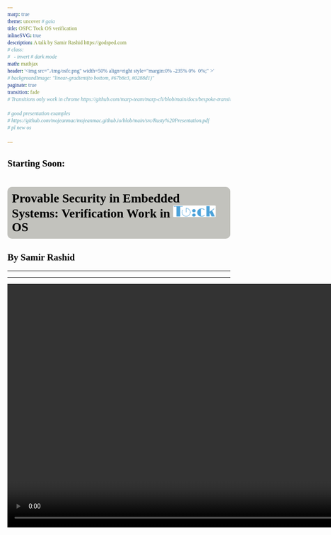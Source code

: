 ```yaml
---
marp: true
theme: uncover # gaia
title: OSFC Tock OS verification
inlineSVG: true
description: A talk by Samir Rashid https://godsped.com
# class: 
#   - invert # dark mode
math: mathjax
header: '<img src="./img/osfc.png" width=50% align=right style="margin:0% -235% 0%  0%;" >'
# backgroundImage: "linear-gradient(to bottom, #67b8e3, #0288d1)"
paginate: true
transition: fade 
# Transitions only work in chrome https://github.com/marp-team/marp-cli/blob/main/docs/bespoke-transitions/README.md#built-in-transitions

# good presentation examples
# https://github.com/mojeanmac/mojeanmac.github.io/blob/main/src/Rusty%20Presentation.pdf
# pl new os

---
```

<style>
/* Font */
/* Body */
@font-face  {
    font-family: "lato";
    src: url("./font/Lato-Regular.ttf");
}
/* Title */
@font-face  {
    font-family: "raleway";
    src: url("./font/Raleway-SemiBold.ttf");
}
/* Code */
@font-face  {
    font-family: "hack";
    src: url("./font/Hack-Regular.ttf");
}

/* Global style */
section {
  background: #DFDFDA;
  font-family: 'lato', serif !important;
}

h1 {
    background: #C2C2BD;
    padding: 2%;
    color: #382D29;
    border-radius: 10px;
    font-family: 'raleway', serif !important;
}

h1, h2, h3, h4 {
    color: black;
    font-family: 'raleway', serif !important;
}

/* PNG image transparent background workaround (issue#119) */
img {
    background-color: transparent!important;
    border-radius:4%;
}

/* Code block */
pre {
  background: #f6f7f6;
  font-family: 'hack', serif !important;
   /* font-size: 2em; */
}

code {
  font-family: 'hack', serif !important;
}

/* Hyperlinks */
a {
    color: #2b7982;
}

/* Quote */
blockquote {
  color: black;
}

/* Two columns */
/* https://github.com/orgs/marp-team/discussions/62#discussioncomment-257185 */
div.twocols {
  /* margin-top: 35px; */
  column-count: 2;
}
div.twocols p:first-child,
div.twocols h1:first-child,
div.twocols h2:first-child,
div.twocols ul:first-child,
div.twocols ul li:first-child,
div.twocols ul li p:first-child {
  margin-top: 0 !important;
}
div.twocols p.break {
  break-before: column;
  margin-top: 0;
}

/* Center images with "center" label */
img[alt~="center"] {
  display: block;
  margin: 0 auto;
}

/* Clear background with "transparent" label */
img[alt~="transparent"] {
  mix-blend-mode: multiply;
}

/* figure {
  mix-blend-mode: multiply;
  background: #DFDFDA;
} */

/* Highlighting line in code block */
/* https://github.com/marp-team/marp-vscode/issues/146 */
.highlighted-line {
  background-color: #ff0;
  display: block;
  margin: 0 -16px;
  padding: 0 16px;
}

.reveal-items-list li {
  list-style-type: none;
}
.reveal-items-list ul {
  padding: 0;
  list-style: none; 
}

pre ol {
  padding: 0;
  margin: 0;
  list-style: none; 
}

pre li {
  padding: 0;
  margin: 0;
  list-style: none; 

}

/*
TODO:
To show things one at a time
https://github.com/marp-team/marpit/issues/209#issuecomment-551116303
*/

/* ul, ol {
    list-style-type: none;
    padding-left: 0;
} */

/* TODO: INCREASE FONT */
</style>

<!-- [motivating opening story] -->

<!-- Good morning. It’s an honor to be invited here for osfc. I’m glad I have you all in the morning while everyone is fresh 😀 -->


<!-- 
<svg xmlns="http://www.w3.org/2000/svg" viewBox="0 0 300 120" width="100%">

  <line x1="10" y1="10" x2="290" y2="10" stroke="black" stroke-width="2"/>

  <g id="arrow-group" transform="translate(0, 10)">
    <path id="arrow" d="M0 25 L0 10 L-5 15 M0 10 L5 15" fill="none" stroke="blue" stroke-width="2"/>
  </g>
  
  <circle id="dot" cx="250" cy="10" r="3" fill="blue" opacity="0">
    <animate 
      attributeName="opacity"
      values="0;0;1;1"
      keyTimes="0;0.45;0.451;1"
      dur="20s"
      repeatCount="indefinite"
    />
  </circle>

  <defs>
    <style>
      @keyframes overflow {
        0% { transform: translateX(10px); }
        50% { transform: translateX(270px); }
        51% { transform: translateX(10px); }
        100% { transform: translateX(270px); }
      }
      #arrow-group {
        animation: overflow 20s linear infinite;
      }
    </style>
  </defs>
</svg>
-->

## Starting Soon:

# Provable Security in Embedded Systems: Verification Work in <img src="./img/tock.svg" style="height:0.95em"/> OS

## By Samir Rashid
---
<!-- Intentionally empty to prevent video autoplay -->
---

<video controls width="1100" autoplay muted preload>
  <source src="./img/Ariane_5.mp4" type="video/mp4" />

  <a href="https://www.youtube.com/watch?v=gp_D8r-2hwk&t=50s">YouTube link</a>
</video>


<!--
In 1996, the Ariane 5 rocket launched. The flight contol software was working to keep the rocket orientation vertical and manage the horizontal velocity.
37 seconds into flight, an unsafe conversion of this 64 bit float to a 16 bit signed integer overflows and causes a hardware fault on both of the redundant inertial navifation systems. This hardware failure quickly cascades errors, leading the rocket to veer off course and self destruct.
-->

<!--
Source:
https://en.wikipedia.org/wiki/Ariane_flight_V88
https://www.bugsnag.com/blog/bug-day-ariane-5-disaster/

https://www.youtube.com/watch?v=gp_D8r-2hwk&t=50s

https://en.wikipedia.org/wiki/List_of_software_bugs
-->
---

<!-- In other words -->
## **an integer overflow caused $370M to vaporize in 40 seconds**

---

<!-- _class: reveal-items-list -->
<style scoped> ul { list-style-type: none; padding: 0; } </style> 

##### Thankfully Boeing has learned from this incident and provably avoids overflow
* #### by restarting your plane... <br> <br> ![center](./img/image-5.png) 


<!-- Oh you have to restart your plane. Oh, it's only potentially catastrophic.

The bad news is that firmware has gone everywhere since the 1990s.
-->

<!-- https://www.theregister.com/2020/04/02/boeing_787_power_cycle_51_days_stale_data/ -->
---

<style scoped>
  .image-container {
    display: flex;
    justify-content: space-between;
}

.image-container img {
    flex: 1;
    max-width: 33%;
    height: auto;
        object-fit: contain;

    margin: 0 10px; /* Adjust the margin as needed */
}
</style>

<div class="image-container">
    <img data-marpit-fragment src="./img/image-16.png" alt="transparent">
    <img data-marpit-fragment src="./img/image-17.png" alt="transparent">
    <img data-marpit-fragment src="./img/image-18.png" alt="transparent">
</div>

<!-- 
There is software **controlling your car, 

your heart, 

and your brain**. And these all have wireless access, and can be hacked.

If firmware isn't reliable, then everything else above us on the software stack is compromised.

https://www.popsci.com/technology/rivian-zonal-electrical-architecture/
https://www.shutterstock.com/image-vector/human-heart-pacemaker-cardio-implant-1367119706
-->
---

<!-- _header: "" -->
<!-- _paginate: hide -->

<h1>Compile time techniques for safer firmware</h1>

## **Samir Rashid**, Evan Johnson, Nico Lehmann, Ranjit Jhala
### Open Source Firmware Conference, September 3, 2024

<br /> <br /> <br /> <br /> <br />

Presentation permalink:
[godsped.com/safe-firmware](https://godsped.com/safe-firmware/)

<!--
My name is Samir Rashid and I am going to describe how the Tock operating system eliminates many bugs that plague other OSes at compile time and how we are mitigating logic bugs in Tock OS using lightweight formal verification.
-->
---

![width:1200px center transparent](./img/fault-locations.png)
<!--
Before we see how Tock OS is safe, we need to understand our threat model. What kinds of bugs do systems face that we want to protect Tock from?

If you look at the types of bugs in Linux, you will see two things. Most bugs are located in drivers and most to do with memory. Different types of bugs are not equally distributed, so protecting ourselves from some kinds of bugs actually prevents the vast majority of failures.
-->
---

# Classifying bugs

* **Memory management**: buffer overflows, null dereference
* **Undefined behavior** 
<br>
* **Faulty drivers**
* **Concurrency/Locking** <!-- Issues with race conditions or deadlock -->
<br>
* **Logic bugs**: *semantic* errors <!-- programmer has a misunderstanding -->
* **Malicious attacks**: `xz` poisoned contributions <!-- (two tiered trust, no memory bugs,  no external deps) -->

<!--
We have a spectrum of bugs that range in difficulty to fix.
Let's look at how Tock works to mitigate all these threats.

https://tockos.org/documentation/design
-->
---

# 1. Compartmentalizing firmware with Rust

## 2. Lightweight verification for firmware

<!--
First I will give an overview of Tock OS and its design, then I will share our work applying formal verification to Tock.
-->
---

# Tock OS
* embedded operating system
* designed for safe, robust multitenancy on microcontrollers

<!-- Tock is an OS for low-power embedded devices and enforces isolation and safety between processes. Tock is used as a research platform in many universities. Some use cases are as an OS for connected IoT devices or as a root of trust, as it is being used in OpenSK and OpenTitan. Tock runs on millions of consumer devices. -->

<br>

* used at <img src="././img/UCSD_logo.png" style="height:1.5em"/> <img src="././img/princeton.png" style="height:2.5em"/> <img src="././img/stanford.webp" style="height:2em" alt="transparent" />
* used in industry by Google, Microsoft, HP, Western Digital
* <img src="././img/opensk.png" style="height:5em" alt="transparent" /> <img src="././img/opentitan.png" style="height:5em"/>

<!-- pluton OS and modern chromebook security processor -->

<!-- # We need OSes to be safe

> We show that the lifespan of faults in Linux 2.6 is comparable
> to that observed for previous versions, at slightly under 2 years.
> Nevertheless, we find that fault kinds that are more likely to have
> a visible impact during execution have a much shorter average
lifespan, of as little as one year

> Although fault-finding tools are now being used regularly in
Linux development, they seem to have only had a small impact
on the kinds of faults we consider. Research is thus needed on
how such tools can be better integrated into the development
process.

https://coccinelle.gitlabpages.inria.fr/website/papers/asplos11.pdf

--- -->

<!-- # most bugs come from drivers
![center transparent](./img/image.png)

--- -->

<!-- # most bugs are problems with `null` (memory safety) -->

<!-- ![width:600px center transparent](./img/image-9.png) -->

---

# Processes: hardware protection

<div class="twocols">
<br>

* isolated by Memory Protection Unit
* written in any language
* loadable and restartable
<!-- - stack will grow towards MPU boundary, preventing process data corruption. A reall issue on these severely memory constrained devices -->

<p class="break"></p>

![transparent](./img/./architecture_simplified_proc.png)

---

# Capsules (drivers) are isolated by Rust

<div class="twocols">
<br>

* written in **safe** Rust
* users choose which capsules to trust <!-- Capsules are also written in Rust and are compiled with the kernel, so you can choose which capsules to trust.  -->
* **zero-size capabilities** enable access to privileged functions <!-- capabilities are enforced through the type system. Basically this means that a capsule that wants to do something privileged such as having control over the network, then it is given a type that says you can use the network at compile time. Then in order to call network functions it provides that type. This means that if a capsule tries to do something illegal, it will fail at compile time. -->
* **zero cost** overhead for this isolation via Rust language safety
  <!-- - move almost all memory and CPU overhead of security checks to compile-time -->
* static memory usage <!-- - gets memory from grant region of each process -->
* **capsule threat model is buggy but not malicious**
<!-- * buggy userspace drivers cannot compromise system *integrity* as they are isolated from the rest of the kernel-->

<!-- TODO: show capability function signature?, gloss over explanation
```rs
pub fn manage_process<C: ProcessManagementCapability>(_c: &C) {}

pub unsafe trait ProcessManagementCapability {}
``` -->

<p class="break"></p>

![transparent](./img/./architecture_simplified_capsule.png)

<!-- need some compile time access to kernel but we are isolating them. we dont care that they can be buggy because they are isolated -->
---

# Kernel

<div class="twocols">
<br>

* small Trusted Compute Base
* safety via Rust's language sandbox
<!-- WE DO CARE ABOUT LOGIC BUGS in the kernel
Uses unsafe Rust, but fundamentally abstractions over hardware need to be unsafe and trusted. do need to trust hardware drivers
-->

<p class="break"></p>

![transparent](./img/./architecture_simplified.png)
<!-- The kernel is only a few thousand lines, so this pushes complexity to drivers. The kernel is written in Rust and Rust enforces memory safety for the system. -->
---

# Secure by design

<!-- TODO: these are not aligned -->

<!-- Rust is great, we have now eliminated memory and implicit undefined behavior.-->
* **Rust**
  * **Memory management** &nbsp;&nbsp;&nbsp;&nbsp;&nbsp;&nbsp;&nbsp; ✅ Rust language safety
  * **Undefined behavior** &nbsp;&nbsp;&nbsp;&nbsp;&nbsp;&nbsp;&nbsp;&nbsp;&nbsp;&nbsp;&nbsp; ✅ undefined behavior is explicit with `unsafe`
* **Architecture** <!-- Next, Tocks' architecture compartmentalizes the tiers you need to trust drivers, bypasses concurrency problems as it is not concurrent. -->
  * **Faulty drivers** &nbsp;&nbsp;&nbsp;&nbsp;&nbsp;&nbsp;&nbsp;&nbsp;&nbsp;&nbsp;&nbsp;&nbsp;&nbsp;&nbsp;&nbsp;&nbsp;&nbsp;&nbsp;&nbsp;&nbsp;&nbsp; ✅ capsules are isolated
  * **Concurrency/Locking** &nbsp;&nbsp;&nbsp;&nbsp;&nbsp;&nbsp;&nbsp;&nbsp;&nbsp;✅
* **❓❓❓** <!-- using safe Rust and disallowing external dependencies reduces Tock's attack surface, but bugs can always get through even the most scrutinized open source projects and now projects need to deal with the reality that there could be highly resourced attackers who want to exploit their project, such as what happened to xz.
-->
  * **Logic bugs** &nbsp;&nbsp;&nbsp;&nbsp;&nbsp;&nbsp;&nbsp;&nbsp;&nbsp;&nbsp;&nbsp;&nbsp;&nbsp;&nbsp;&nbsp;&nbsp;&nbsp;&nbsp;&nbsp;&nbsp;&nbsp;&nbsp;&nbsp;&nbsp;&nbsp;&nbsp;&nbsp; ⚠ testing and code review is not enough
  * **Malicious attacks** &nbsp;&nbsp;&nbsp;&nbsp;&nbsp;&nbsp;&nbsp;&nbsp;&nbsp;&nbsp;&nbsp;&nbsp;&nbsp;&nbsp;&nbsp;&nbsp; ❌️

<!-- [Threat model](https://github.com/tock/tock/tree/master/doc/threat_model), [Design](https://tockos.org/documentation/design) -->
<!-- TODO: mention *encapsulated functions* 

# Note: concurrency

- Tock is not concurrent so these don't apply
- can use tools like Loom, Shuttle, Miri, mirai to stop undefined behavior and concurrency issues
So we are left with this really tough problem. How do we deal with these last two? 
-->
---

# you can still have A LOT OF bugs

![center](./img/image-1.png)

[Huang 2016](https://www.usenix.org/system/files/conference/atc16/atc16_paper-huang.pdf)
<!-- 90% of patches to linux memory allocation code are bugfixes, code maintenance, and optimizations.  10% are new features -->
---

# bugs stay undetected (and exploitable) for years

![width:900px center](./img/./faults.png)

[Palix 2011](https://coccinelle.gitlabpages.inria.fr/website/papers/asplos11.pdf)
<!--
If you look at bugs which have been fixed in the Linux kernel, they last on average about two years from introduction to fix. -->
---

## 1. Compartmentalizing firmware with Rust

# 2. Lightweight verification for firmware

---

# what is formal verification?

<h2>

> Formal verification is the process of using automatic proof procedures to establish that a computer program will do what it’s supposed to.

</h2>

\- [Amazon](https://www.amazon.science/blog/how-to-integrate-formal-proofs-into-software-development)

<!-- We want our programs to be “correct” and have certain properties - not leaking sensitive data, or is crash safe.  -->

---

## **here are all the rumors you have heard**

- "It is so slow"
- "I don't want to rewrite my code"
- "You need a PhD in formal methods first"

---

## **here are all the rumors you have heard**

- "It is so slow" -> **takes seconds**
- "I don't want to rewrite my code" -> **incrementally retrofit existing code**
- "You need a PhD in formal methods first" -> **actually it's easy!**

---

# Demo: `abs()`

<iframe
  id="inlineFrameExample"
  title="Inline Frame Example"
  width="100%"
  height="100%"
  src="https://flux.programming.systems/?code=U1aMTszJyS_XKM0rLU5N0Yzl4krLU0hMKtaosFLINDbSVNC1A9EK1VwKCplpChUKdrYKBmCegkIFkKxVSM0pToUK6IJFuGoB">
</iframe>

<a style="text-align: center; font-size: 1em;" href="https://flux.programming.systems/?code=U1aMTszJyS_XKM0rLU5N0Yzl4krLU0hMKtaosFLINDbSVNC1A9EK1VwKCplpChUKdrYKBmCegkIFkKxVSM0pToUK6IJFuGoB">
https://flux.programming.systems/
</a>

<!--
I am going to be showing a tool called Flux. Flux is under active development and allows you to refine variables in Rust.

So we have this funciton to do absolute value.
Flux is modular, so if we want to express some properties about this function, then it is just like adding a type signature to this function. 
-->
---

# Example of running the type system on a function

<!-- Typing is function wide -->

<!-- TODO: just say precondition, postcondition live. show the failure with no type signature. how can we fix this. then we can also show output is positive. -->

```rs
fn abs(x: i32) -> i32 {
  if x >= 0 {
    x
  } else {
    -x
  }
}
```
<!-- This works because Rust compiles and we have no constraints -->

---

## then we can add this
```rs
#[flux::sig(fn(x: i32) -> {v. i32[v] | v >= 0 && v >= x})]
```
## fails because `abs(MIN_INT)` overflows

```rs
#[flux::sig(fn(x: i32{x != i32::MIN}) -> {v. i32[v] | v >= 0 && v >= x})]
```

<!-- 
Say this during demo

Subset of the parent type
you can express whatever contraints you want
-->
---

# liquid types  
## liquid types = types + *decidable* logical predicates

<!--
Flux is built on liquid types, which is a form of refinement types.

Another interesting use case is you could refine your own datastructures to prevent out of bounds indexing or redundant checks on function inputs.
-->
---

# Demo: refine PMP from RISC-V spec

<!-- ## Claim:: a lot of bugs happen when systems don't behave as the developer expects, or the hardware doesn't behave as the system expects -->

<!-- I got these requirements from the RISC-V spec. So now even without reading the code, just from looking at the types and function headers I know this code does have a correct view of the hardware. We can extend this to express certain invariants. For example, we always want the following property to hold: that a process can always access its own memory and not anyone else's.
This makes it impossible to have the bug like we saw before. -->


## **Goal: encode the spec into the code**

we are still working on the formal model, but this is the high level for how you would apply liquid types to abstract properties

This means you can reduce trust on the kernel and rely on the specification of the flux annotations to maintain memory isolation.

---

![](./img/./issue.png)

[tock#3541](https://github.com/tock/tock/issues/3541)
<!-- [tock#2135](https://github.com/tock/tock/issues/2135) -->
<!-- We are going to look at how you could prevent a bug like this from ever getting introduced. Do you think it is possible to prevent a logic bug like this at compile time? -->
---

![](./img/./pmp1.png)

---

![](./img/./pmp2.png)

---

![](./img/./pmp3.png)


<!-- 
I have copied the headers from Zephyr

```c
static bool set_pmp_entry(unsigned int *index_p, uint8_t perm,
			  uintptr_t start, size_t size,
			  unsigned long *pmp_addr, unsigned long *pmp_cfg,
			  unsigned int index_limit)
```

--- -->

<!-- # at compile time let's try illegal things

Now with flux, our spec is in our code

{before: comments, man page, hundreds of page intel spec} -> rustc.

LIVE DEMO: just add the type signatures to the todo!(); unimplemented functions

Then show the development process that these things will fail at compile time. -->

<!-- ---
# Demo: `can_access` predicate
Now these failures are great. But Flux gives us even more superpowers.

- add the can_access predicate and find a bug (tock uncleared region bug). -->

<!-- How many of you can look at a MPU function in your code and know it cannot get called to accidentally expose kernel data to processes? It is probably not so easy! You either read through your code and will see some runtime code in the function which asserts this or you have no idea. You are waiting for an attacker to figure it out for you.
Here seeing what your code guarantees is simply the act of reading the function signature and any annotated invariants. -->



<!-- # Let's take a look at a real piece of code from Zephyr's MPU configuration and translate this to Tock+Flux

```c
/* Region definition data structure */
struct arm_mpu_region {
	/* Region Base Address */
	uint32_t base;
	/* Region Name */
	const char *name;
#if defined(CONFIG_CPU_AARCH32_CORTEX_R)
	/* Region Size */
	uint32_t size;
#endif
	/* Region Attributes */
	arm_mpu_region_attr_t attr;
};

/* MPU configuration data structure */
struct arm_mpu_config {
	/* Number of regions */
	uint32_t num_regions;
	/* Regions */
	const struct arm_mpu_region *mpu_regions;
};
```

[zephyr/include/zephyr/arch/arm/mpu/arm_mpu.h](https://github.com/zephyrproject-rtos/zephyr/blob/6b8ebeb9d19a5c267c204e55fea889f955101362/include/zephyr/arch/arm/mpu/arm_mpu.h#L28)

--- -->

<!-- # Now I am going to explain how this is working.

- these are all subtypes, so they are still valid types
- subtype encodes properties
- can use SMT

```c
x = 0 // int[0]
y = 1 // int[1]
x + y // int[1] done by typing rules
// but you can do this for arbitrary predicates
```

```
another example fully annotated
```

--- -->

<!-- ---

# You can catch index out of bounds

```rs
RVec

fn refine_length of array
```

This *could* enable you to refactor your code to be faster since you won't need to use Rust runtime bounds checking as you know the length of your data statically.

[bounds checking](https://readyset.io/blog/bounds-checks)
[liquid haskell presentation](https://github.com/Gabriella439/slides/blob/main/liquidhaskell/slides.md) -->

<!-- Now you can safely index without using iterators. This could help performance by avoiding bounds checking on hot paths. -->

<!-- A refinement type denotes a subtype of another type, characterized by a given predicate. In our example, { i:Int | 0 <= i && i < len xs } is a subtype of Int, whose values i satisfy the predicate 0 <= i && i < len xs. The specifications allow us to name the arguments of functions and to refer to them in the predicates, such as the list argument named xs. The language used to describe a predicate is not Haskell, but a separate language with functions and logical connectives. When predicates need to refer to Haskell functions, the functions can be translated to the logic.

The function elemAt continues to be partial in Haskell, but it is total according to its specification. And Liquid Haskell is powerful enough to check that elemAt meets the specification, i.e. given a valid index, the function won’t fail. It is a choice of the user to use Liquid Haskell to ensure that the invocations meet the specification as well, or to leave the invocations unverified. The solution not only leaves the original function untouched, which dependent types could also achieve, but it is remarkably economical in the way of expressing the property we care about. -->


<!-- ![center](./img/image-7.png) -->

<!-- ---

# examples of bugs caught

often the worst bugs are hard to reproduce or imagine (you have to imagine it to test it)

you can only prove the existence of bugs with testing, not their absence

Do you have any good examples. I have some mediocre ones.

TODO: can i reproduce the timer bug here

   <style>
    .timeline-container {
        position: relative;
        width: 100%;
        height: 50px;
        background-color: #ddd;
        border-radius: 25px;
        overflow: hidden;
    }

    .arrow {
        position: absolute;
        width: 30px;
        height: 30px;
        background-color: #ff5722;
        clip-path: polygon(50% 0%, 0% 100%, 100% 100%);
        animation: moveArrow 5s linear infinite;
        transform: rotate(0deg);
        bottom: 0; /* Position arrow at the bottom */
    }

    .now-dot {
        position: absolute;
        right: 80px;
        top: 50%;
        transform: translateY(-50%);
        width: 20px;
        height: 20px;
        background-color: #4caf50;
        border-radius: 50%;
    }

    .time-display {
        position: relative;
        top: 20px;
        font-size: 20px;
        color: #333;
        text-align: center;
        width: 100%;
    }

    @keyframes moveArrow {
        0% { left: -30px; }
        100% { left: calc(100% + 30px); }
    }
</style>
</head>
<body>

<div class="timeline-container">
    <div class="arrow" id="arrow"></div>
    <div class="now-dot"></div>
</div>
<div class="time-display" id="timeDisplay">The time to do this is 0</div>

<script>
    const arrow = document.getElementById('arrow');
    const timeDisplay = document.getElementById('timeDisplay');
    const timelineWidth = document.querySelector('.timeline-container').offsetWidth;
    const nowDotPosition = timelineWidth - 40; // Position of the "now" dot

    function updateTime() {
        const arrowPosition = arrow.getBoundingClientRect().left;
        const distanceToNow = Math.abs(arrowPosition - nowDotPosition);

        if (arrowPosition < nowDotPosition - 300) {
            timeDisplay.textContent = 'soon';
/*         } else if (arrowPosition >= nowDotPosition || arrowPosition > nowDotPosition - 300) {
            timeDisplay.textContent = 'now'; */
        } else {
            timeDisplay.textContent = `The time to do this is in ${Math.round(arrowPosition - timelineWidth + nowDotPosition)} days`;
        }
    }

    setInterval(updateTime, 100); // Update the time display every 100ms
</script> 

-->


<!--
I don’t have great examples but I can show you there have been timer things caught in Tock via loose formal methods and the AWS example of hash collision.

Developers have more confidence in implementing optimizations and accepting code changes in PRs.
I have found bugs that are virtually impossible to find by reading the code. We will take a look at previous security bugs in Tock, how we came up with system properties to verify, and show how these problems are now impossible produce.
-->

---

# Summary

<!-- Tock eliminates -->

* **Rust**
  * **Memory management** Rust language safety
  * **Undefined behavior** is explicit and minimized
* **Architecture**
  * **Faulty drivers** capsules are isolated from kernel
  * **Concurrency/Locking** avoided
* **Lightweight verification** 
  * **Logic bugs** via verification
  * **Malicious attacks** cannot break the easily auditable compile-time safety

---

## Tock: safe embedded operating system
Tock is open source!
https://tockos.org/
Join Tock Slack, Matrix, verification mailing list


## Flux: scalable Rust verification
> Proving should be as easy as programming 

https://github.com/flux-rs/flux/

https://flux.programming.systems/

## Presentation permalink: [godsped.com/safe-firmware](https://godsped.com/safe-firmware/)

---

# Errata slide


<!-- 
hi > lo, doesnt overflow address

- kernel/app break overlap. show arbitrary high level property and then verify that

you donn't find bugs weeks later with fuzzing or months later with integration testing.

TODO: learn the syntactic sugar, what is @
TODO: read flux docs
TODO: find WaVe src code
TODO: NEED TO UNDERSTAND THAT KAPPA LOOP INVARIANT
TODO: need to make sure flux highlighting squiglies works for live demo
TODO: keep backup pdf, printout of extra section titles, tabs open with all demos -->

<!-- 

Here is a real bug Amazon found using methods similar to what we are doing

[using-lightweight-formal-methods-to-validate-a-key-value](https://assets.amazon.science/07/6c/81bfc2c243249a8b8b65cc2135e4/using-lightweight-formal-methods-to-validate-a-key-value-storage-node-in-amazon-s3.pdf)

something about using https://github.com/proptest-rs/proptest with models

https://github.com/GaloisInc/crucible
https://github.com/model-checking/kani


Even experts of the program they wrote can have a hard time debugging things. These bugs can be very costly.
https://corp.roblox.com/newsroom/2022/01/roblox-return-to-service-10-28-10-31-2021

Astrée: "In 2003, Astrée proved the absence of any runtime errors in the primary flight-control software of an Airbus model. The system’s 132,000 lines of C code were analyzed completely automatically in only 80 minutes on a 2.8GHz 32-bit PC using 300MB of memory (and in only 50 minutes on an AMD Athlon 64 using 580MB of memory). Since then, Airbus France has been using Astrée in the development of safety-critical software for vari­ous plane series, including the A380.",

> Despite 20+ years of research on processor verification, it
remains hard to use formal verification techniques in commercial pro-
cessor development. There are two significant factors: scaling issues and
return on investment. The scaling issues include the size of modern pro-
cessor specifications, the size/complexity of processor designs, the size
of design/verification teams and the (non)availability of enough formal
verification experts. The return on investment issues include the need to
start catching bugs early in development, the need to continue catching
bugs throughout development, and the need to be able to reuse verifica-
tion IP, tools and techniques across a wide range of design styles.
https://alastairreid.github.io/papers/cav2016_isa_formal.pdf

Tock is an open source project where we do not have control over what gets accepted. THus we have chosen this approach to gradually make PRs and show the value of merging this work. 

Intel totally does not understand how their CPUs work https://danluu.com/cpu-bugs/

Great Brad presentation on Tock internals: https://docs.google.com/presentation/d/1A7ug4snhK0XUDg7Cc1wWGqCrhlA02pBM/edit#slide=id.p1

Toyota unintended acceleration
https://www.nhtsa.gov/sites/nhtsa.gov/files/nasa-ua_report.pdf
https://www.nhtsa.gov/sites/nhtsa.gov/files/nhtsa_report_execsum.pdf
https://en.wikipedia.org/wiki/2009%E2%80%932011_Toyota_vehicle_recalls#Investigations
https://users.ece.cmu.edu/~koopman/pubs/koopman14_toyota_ua_slides.pdf AMAZING SLIDES
-->

---

# backup slides

---

# Walkthrough

<!-- Let's try finding the type of abs() -->
```rs
fn abs(x: i32) -> i32 {
    if x < 0 {
      0 - x
    } else {
        x
    }
}
```
```rs
x : i32
0 : i32{v: v == 0}
x < 0 :: bool{b: b == x < 0 }
0 - x :: i32{n: n == 0 - x }

if x < 0 then 0 - x else x
    :: i32{n:
       |    (      x < 0  => n == 0 - x )
         && ( not (x < 0) => n == x     )
       }
```

---

The inferred type is stronger than the postcondition we originally requested:
```rs
if x < 0 then 0 - x else x
    :: i32{n : 0 <= n }
```

---

# SMT solver

Flux uses a Satisfiability Modulo Theories to check typing rules

Flux will ask an SMT solver (Z3) if the return type is a subtype of the function return type.

```rs
if x < 0 then 0 - x else x
    :: i32{n:
       |    (      x < 0  => n == 0 - x )
         && ( not (x < 0) => n == x     )
       }
```

... is a subtype of the user-supplied type:

```rs
if x < 0 then 0 - x else x
    :: i32{n : 0 <= n }
```

[src](https://github.com/Gabriella439/slides/blob/main/liquidhaskell/slides.md)
<!-- TODO: check my syntax here -->

---

# Key point

Able to reason about complex thingss in an imperative language due to Rust ownership

```rs
fn ris() {
  let mut x = vec![0, 1];  // x: Vec<i32>
  let y = x;               // x: Uninit, y: Vec<i32>
  x = vec![2, 3]           // x: Vec<i32>, y: Vec<i32>
}

fn hefe() {
    let mut x = 0;      // x: i32[0]
    x += 10;            // x: i32[10]
    x += 10;            // x: i32[20]
}

```

---

At any given time, you can have either one mutable reference or any number of shared references.

```rs
fn decr(x: &mut {v. i32[v] | v > 0}) {
   *x -= 1;
}

```
Writing through an &mut reference must preserve refinements

Can fix by
```rs
fn decr(x: &mut {v. i32[v] | v > 0}) {
   let n = *x;
   if n > 1 {
      *x = n - 1;
   }
}

```

Does get a bit more complicated with mutable changes where the type changes.

---

# Java binary search slide

---

# What is an SMT solver

---


# Recap

1. Completely untrusted (by kernel, each other): Applications
2. Trusted for liveness, software enforcement of memory
safety: Kernel capsules (networking stack, console, sensor
drivers, virtualization layers), chip specific code
3. Completely trusted: Core kernel (board/architecture spe-
cific code, scheduler, configuration)

[Tiered Trust](https://people.eecs.berkeley.edu/~prabal/pubs/papers/ayers22tiered.pdf)

---

# Grammar of refinements

```rs
r ::= n                     // numbers 1,2,3...
    | x                     // identifiers x,y,z...
    | x.f                   // index-field access
    | r + r                 // addition
    | r - r                 // subtraction
    | n * e                 // multiplication by constant
    | if r { r } else { r } // if-then-else
    | f(r...)               // function application
    | true | false          // booleans
    | r == r                // equality
    | r != r                // not equal
    | r < r                 // less than
    | r <= r                // less than or equal
    | r > r                 // greater than
    | r >= r                // greater than or equal
    | r || r                // disjunction
    | r && r                // conjunction
    | r => r                // implication
    | !r                    // negation
```

---

# Tock Architecture
![center transparent width:900px](./img/image-14.png)

---

# Tock Architecture

![center transparent width:900px](./img/image-15.png)

---

# Flux LOC overhead

---

# Flux typing runtime overhead (seconds)

---

# Rvec

---

![alt text](./img/image-20.png)

---
# random claims

![center](./img/image-8.png)
Linux is huge and growing
[Palix 2011](https://coccinelle.gitlabpages.inria.fr/website/papers/asplos11.pdf)

<!-- There are still ways to unexplicitlt panic https://stackoverflow.com/a/72705968 -->
<!-- ---

# Logic bugs are the hardest to find. (thus we need verification)

![center](./img/image-2.png)

https://www.cs.purdue.edu/homes/lintan/publications/bugchar-emse14.pdf

Logic bugs don't manifest as crashes, so it is not enough to do fully automated methods such as fuzzing. Fuzzing for properties will not capture every execution, so it is better to catch bugs earlier and faster with verification.  Fuzzing wont find bugs during development.

* Rust does do runtime bounds checking for other kinds of indexing.
Thankfully safe Rust doesn't have undefined behavior, apart from compiler bugs. The catch? It's that the defined behavior is to panic and crash.
-->

<!-- # Kinds of logic bugs
- Indexing*
- Integer overflows
- Divide by zero
- Application specific misbehaviors -->

<!-- https://www.cs.purdue.edu/homes/lintan/publications/bugchar-emse14.pdf -->

---

![center transparent](./img/image-11.png)

---


# example of a more complex property
**Security of a sandbox - read wave**
security of IFC - read other paper
Show LOC stats
high level idea of memory protection in tock

<!-- https://github.com/flux-rs/flux-demo/blob/main/src/typestate.rs -->

---

![alt text](./img/image-19.png)
squirrelfs

---

Typestate guard against power leaks

RAII where the objects are hardware

---

# Downsides
<!-- Flux and real world verification is still quite nascent, but the underlying theoretical foundations are decades old. And this robustness definitely shows. Our work using Flux is actively guiding its development as we work to make Flux production ready for anyone to use. -->

* More mental effort
  * but now you understand your code...
* Active development
  * currently, not stable!!!
* Not as powerful as other formal methods
<!-- I think the future is combining different kinds of formal techniques. (like AWS shardstore) -->

<!-- # Things are looking up -->
<!-- TODO: let's retrospect for a second, read backwards. -->
<!-- you donn't find bugs weeks later with fuzzing or months later with integration testing. -->

<!-- 
among subsystems
![bg right fit](./img/image-3.png)

https://www.cs.purdue.edu/homes/lintan/publications/bugchar-emse14.pdf
--- -->

<!-- 
# Claim: bugs are not uniformly distributed

![center width:700px](./img/image-6.png)

or among files. ie. we know where the complexity lies and could capture and prove those areas to be bug free -->

<!-- 
TODO: mention these two facts, very interesting


> Summary: Linux mm is being actively updated,
The code changes are highly concentrated around its
key functionalities: 80% of the patches were com-
mitted to the 25% of the source code.

<br>

> 4.2 Semantic Bugs Are Dominant Root Causes.
Figure 1(a) shows that the dominant root causes are semantic bugs in Mozilla,
Apache, and the Linux kernel, accounting for 87.0% in Mozilla, 82.5% in
Apache, and 70.1% in the Linux kernel.  

We should be putting the most effort towards stopping the worst kinds of bugs (data loss, isolation breaks)
-->


<!-- > Memory Error (MErr): We find that null pointer
dereferences (e.g., [45, 67, 76]) are the most common
bugs because of the missing validations of pointers be-
fore using them in mm

--- -->

<!-- > Logic: We identify three important logic bugs: case-
by-case, state update and fault handler. For the first
two types, they may not stall the system or generate ex-
ceptions immediately, but they make the system execute
in unexpected workflow or states, resulting in incorrect
states or runtime error eventually. Fixing these bugs of-
ten require domain specific knowledge. For example,
when shmem intends to replace a swap cache page, the
original implementation calls cgroup migration without
lrucare based on the incorrect assumption that the page
is not on the LRU list

https://www.usenix.org/system/files/conference/atc16/atc16_paper-huang.pdf

--- -->

<!-- They find that even mature memory alocators are bugging due to their complexity.
We could verify specific properties
Security bugs are increasing

![center](./img/image-4.png) -->

<!--
we have had such a probelm with solving all corner cases in timers in tock. *insert joke*. It's time to squash these bugs. Oh wait the time is in four billion seconds.  -->

<!-- 
# gradual types for verification idea.

- like optional typing in Python -->
<!-- What if we could optionally annotate with logical constraints in the same way you use any type system
So easy to prevent divide by zero bugs at compile time
YOU GET FEEDBACK ON BUGS WHILE YOU DEVELOP! NOT AFTER like in model checking or less formal processes like automobile certification -->

<!-- - gradual and noninvasive
- does not require you to be an expert to verify. -->

<!-- What does this look like -->

<!-- 
do the cool inverted blue box focus around this (logic errors)

The problem is not the number of bugs, but its severity.
-->

<!-- For this section, I'm going to go over formal verification. We are going to take a look at the most serious bug ever in Tock's memory isolation and learn how to provably prevent it from ever happening again. 
We are going to build up some intuition for how to prevent this from happening.
-->

<!-- ---

# Idea

You Index types with pure values
```js
         B[v]
Base-Type    Refinement Index
```

Meaning of the index depends on the type

<br>

i32 is indexed by the (pure) integer it is equal to
```rs {1}
let x = 5;     : i32[5]
let y = 2 + 3; : i32[5]
```

```rs {2-3}
true   : bool[true]
3 < 10 : bool[true]
``` -->

<!-- ---

# liquid types
Subset of the parent type

* Type:
```rs
i32{v: 0 < v} // positive `i32`s
```

* Function:
```rs
#[flux::sig(fn(a: i32, b: i32) -> i32{v: v >= a && v >= b})]
pub fn max(a: i32, b i32) -> i32
Precondition             Postcondition
``` -->

<!-- 
---

# Example runtime bug: index out of bounds

```rs
fn print_first(vec: Vec<i32>) {
   println!("first: {}", vec[0]);   . 
}

fn main() {
   print_first(vec![]);
}
```

TODO: verify this to not crash by showing adding ghost var to verify vector length

```md
thread 'main' panicked at 'index out of bounds: the len is 0 but the index is 0'
``` -->

<!-- It turns out that we can prevents bugs like this at compile time, meaning there is no runtime cost associated with bounds checking. -->


<!-- ---

# Note: Tock uses Typestate and a lot of Rust-isms that detract from the main idea, so we will look at Zephyr.
# Typestate, but with Flux

If you have used typestate in Rust or RAII, this is similar. You can push complexity into compile time, making it easier to write correct code. 

> Typestates are a technique for moving properties of state (the dynamic information a program is processing) into the type level (the static world that the compiler can check ahead-of-time).

https://cliffle.com/blog/rust-typestate/ -->

<!--
This enables things like the zero cost capabilities I mentioned earlier.
This is pretty cool! Now we can avoid some pretty subtle bugs at compile time.

Okay this is relatively straightforward. Now we have seen why this is low cost verification and how well it integrates into the type system.
Let me explain how this works and we can look at a more complex scenario.

If you don't want to rearchitect your app to use typestate, you can use Flux.
Maybe one day we will have automated C->Rust code conversion. For whatever reason you could use this instead of typestate.
-->

<!-- Also, because these states are enforced by the type system, there is no longer room for errors by consumers of this interface. If they try to perform an illegal state transition, the code will not compile! -->

<!-- Hardware security is great, but it is useless if we don't configure it correctly. very small bug can be a very big problem. -->

<!-- ---

# RVec

```rs
#[flux::opaque]
#[flux::refined_by(len: int)]
#[flux::invariant(0 <= len)]
pub struct RVec<T> {
    inner: Vec<T>,
}
``` -->

<!-- 
---

# What does zephyr RISCV PMP code look like

It performs "sanity checks" = runtime cost.
This simple function can panic if you call it wrong! Can kill the whole system. -->

<!-- TODO: red highlight removed lines-->
<!-- ```c {6-13}
static void write_pmp_entries(unsigned int start, unsigned int end,
			      bool clear_trailing_entries,
			      unsigned long *pmp_addr, unsigned long *pmp_cfg,
			      unsigned int index_limit)
{
	__ASSERT(start < end && end <= index_limit &&
		 index_limit <= CONFIG_PMP_SLOTS,
		 "bad PMP range (start=%u end=%u)", start, end);

	/* Be extra paranoid in case assertions are disabled */
	if (start >= end || end > index_limit) {
		k_panic();
	}
```

Show crossing out these lines. This *could* enable you to refactor your code to be faster since you won't need to use Rust runtime bounds checking as you know the length of your data statically. -->

<!-- Remember that we don't have virtual memory, we only have an MPU to support the OS in protection. -->
<!-- ---

# `write_pmp_entries` (bad pmp range) -> 💣

--- -->

<!-- Now we have a basic understanding of the syntax. Let's turn back to the problem at hand. -->
<!-- # You think your code doesn't have bugs because you write great `requirement`s like this

```c {8}
/**
 * @brief Write a range of PMP entries to corresponding PMP registers
 *
 * PMP registers are accessed with the csr instruction which only takes an
 * immediate value as the actual register. This is performed more efficiently
 * in assembly code (pmp.S) than what is possible with C code.
 *
 * Requirement: start < end && end <= CONFIG_PMP_SLOTS
 *
 * @param start Start of the PMP range to be written
 * @param end End (exclusive) of the PMP range to be written
 * @param clear_trailing_entries True if trailing entries must be turned off
 * @param pmp_addr Array of pmpaddr values (starting at entry 0).
 * @param pmp_cfg Array of pmpcfg values (starting at entry 0).
 */
extern void z_riscv_write_pmp_entries(unsigned int start, unsigned int end,
				      bool clear_trailing_entries,
				      const unsigned long *pmp_addr,
				      const unsigned long *pmp_cfg);
```

https://github.com/zephyrproject-rtos/zephyr/blob/main/arch/riscv/core/pmp.c -->

<!-- Right now the state of the art is comments like this, reading the man page, or doing guess and check if your code works. -->

<!-- # Logic bugs

One problem is if our function is called wrong.

But we can also have logic soundness issues like the Tock bug.

So we do want more guarantees like that you can only access your regions. This was a really subtle and serious bug.

It is simply understood, but very hard to imagine this bug existing.

--- -->

<!-- # Let's improve this with Flux

Note: Tock uses typestate, so you can't have a badly constructed MPU region.

But I am not here to talk about Rust. Now taht we have an idea of how this issupposed to work, let's replicate it in Flux.

--- -->